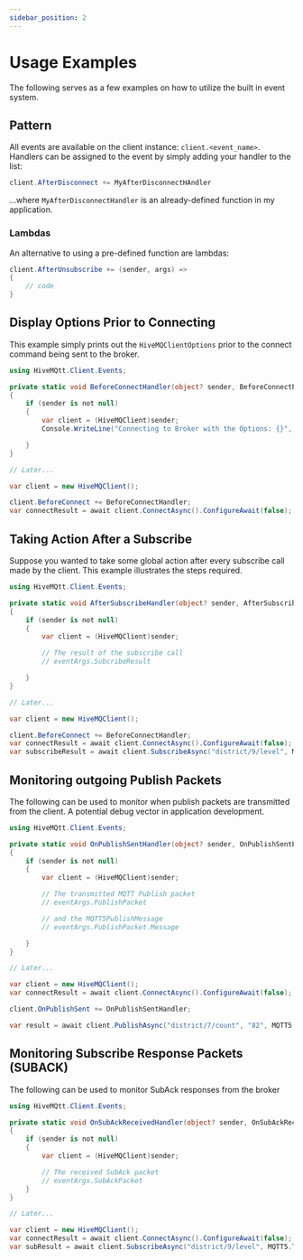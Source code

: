 ```yaml
---
sidebar_position: 2
---
```

# Usage Examples

The following serves as a few examples on how to utilize the built in event system.

## Pattern

All events are available on the client instance: `client.<event_name>`.  Handlers can be assigned to the event by simply adding your handler to the list:

```csharp
client.AfterDisconnect += MyAfterDisconnectHAndler
```

...where `MyAfterDisconnectHandler` is an already-defined function in my application.

### Lambdas

An alternative to using a pre-defined function are lambdas:

```csharp
client.AfterUnsubscribe += (sender, args) =>
{
    // code
}
```

## Display Options Prior to Connecting

This example simply prints out the `HiveMQClientOptions` prior to the connect command being sent to the broker.

```csharp
using HiveMQtt.Client.Events;

private static void BeforeConnectHandler(object? sender, BeforeConnectEventArgs eventArgs)
{
    if (sender is not null)
    {
        var client = (HiveMQClient)sender;
        Console.WriteLine("Connecting to Broker with the Options: {}", eventArgs.Options)

    }
}

// Later...

var client = new HiveMQClient();

client.BeforeConnect += BeforeConnectHandler;
var connectResult = await client.ConnectAsync().ConfigureAwait(false);
```

## Taking Action After a Subscribe

Suppose you wanted to take some global action after every subscribe call made by the client.  This example
illustrates the steps required.

```csharp
using HiveMQtt.Client.Events;

private static void AfterSubscribeHandler(object? sender, AfterSubscribeEventArgs eventArgs)
{
    if (sender is not null)
    {
        var client = (HiveMQClient)sender;

        // The result of the subscribe call
        // eventArgs.SubcribeResult

    }
}

// Later...

var client = new HiveMQClient();

client.BeforeConnect += BeforeConnectHandler;
var connectResult = await client.ConnectAsync().ConfigureAwait(false);
var subscribeResult = await client.SubscribeAsync("district/9/level", MQTT5.Types.QualityOfService.ExactlyOnceDelivery).ConfigureAwait(false);
```

## Monitoring outgoing Publish Packets

The following can be used to monitor when publish packets are transmitted from the client.  A potential debug vector in application development.

```csharp
using HiveMQtt.Client.Events;

private static void OnPublishSentHandler(object? sender, OnPublishSentEventArgs eventArgs)
{
    if (sender is not null)
    {
        var client = (HiveMQClient)sender;

        // The transmitted MQTT Publish packet
        // eventArgs.PublishPacket

        // and the MQTT5PublishMessage
        // eventArgs.PublishPacket.Message

    }
}

// Later...

var client = new HiveMQClient();
var connectResult = await client.ConnectAsync().ConfigureAwait(false);

client.OnPublishSent += OnPublishSentHandler;

var result = await client.PublishAsync("district/7/count", "82", MQTT5.Types.QualityOfService.AtLeastOnceDelivery).ConfigureAwait(false);
```

## Monitoring Subscribe Response Packets (SUBACK)

The following can be used to monitor SubAck responses from the broker

```csharp
using HiveMQtt.Client.Events;

private static void OnSubAckReceivedHandler(object? sender, OnSubAckReceivedEventArgs eventArgs)
{
    if (sender is not null)
    {
        var client = (HiveMQClient)sender;

        // The received SubAck packet
        // eventArgs.SubAckPacket
    }
}

// Later...

var client = new HiveMQClient();
var connectResult = await client.ConnectAsync().ConfigureAwait(false);
var subResult = await client.SubscribeAsync("district/9/level", MQTT5.Types.QualityOfService.ExactlyOnceDelivery).ConfigureAwait(false);
```
